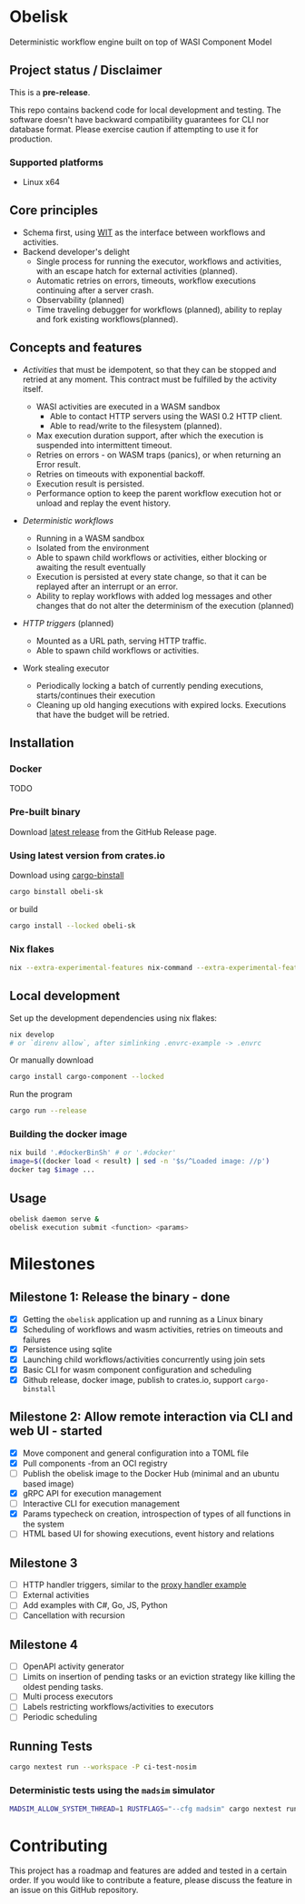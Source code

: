 # Obelisk
Deterministic workflow engine built on top of WASI Component Model

## Project status / Disclaimer
This is a **pre-release**.

This repo contains backend code for local development and testing.
The software doesn't have backward compatibility guarantees for CLI nor database format.
Please exercise caution if attempting to use it for production.

### Supported platforms
* Linux x64

## Core principles
* Schema first, using [WIT](https://component-model.bytecodealliance.org/design/wit.html) as the interface between workflows and activities.
* Backend developer's delight
    * Single process for running the executor, workflows and activities, with an escape hatch for external activities (planned).
    * Automatic retries on errors, timeouts, workflow executions continuing after a server crash.
    * Observability (planned)
    * Time traveling debugger for workflows (planned), ability to replay and fork existing workflows(planned).

## Concepts and features
* *Activities* that must be idempotent, so that they can be stopped and retried at any moment. This contract must be fulfilled by the activity itself.
    * WASI activities are executed in a WASM sandbox
        * Able to contact HTTP servers using the WASI 0.2 HTTP client.
        * Able to read/write to the filesystem (planned).
    * Max execution duration support, after which the execution is suspended into intermittent timeout.
    * Retries on errors - on WASM traps (panics), or when returning an Error result.
    * Retries on timeouts with exponential backoff.
    * Execution result is persisted.
    * Performance option to keep the parent workflow execution hot or unload and replay the event history.

* *Deterministic workflows*
    * Running in a WASM sandbox
    * Isolated from the environment
    * Able to spawn child workflows or activities, either blocking or awaiting the result eventually
    * Execution is persisted at every state change, so that it can be replayed after an interrupt or an error.
    * Ability to replay workflows with added log messages and other changes that do not alter the determinism of the execution (planned)

* *HTTP triggers* (planned)
    * Mounted as a URL path, serving HTTP traffic.
    * Able to spawn child workflows or activities.

* Work stealing executor
    * Periodically locking a batch of currently pending executions, starts/continues their execution
    * Cleaning up old hanging executions with expired locks. Executions that have the budget will be retried.

## Installation

### Docker
TODO

### Pre-built binary
Download [latest release](https://github.com/obeli-sk/obeli-sk/releases/latest) from the GitHub Release page.

### Using latest version from crates.io
Download using [cargo-binstall](https://crates.io/crates/cargo-binstall)
```sh
cargo binstall obeli-sk
```
or build
```sh
cargo install --locked obeli-sk
```

### Nix flakes
```sh
nix --extra-experimental-features nix-command --extra-experimental-features flakes run github:obeli-sk/obelisk
```

## Local development
Set up the development dependencies using nix flakes:
```sh
nix develop
# or `direnv allow`, after simlinking .envrc-example -> .envrc
```
Or manually download
```sh
cargo install cargo-component --locked
```
Run the program
```sh
cargo run --release
```

### Building the docker image
```sh
nix build '.#dockerBinSh' # or '.#docker'
image=$((docker load < result) | sed -n '$s/^Loaded image: //p')
docker tag $image ...
```

## Usage

```sh
obelisk daemon serve &
obelisk execution submit <function> <params>
```

# Milestones

## Milestone 1: Release the binary - done
- [x] Getting the `obelisk` application up and running as a Linux binary
- [x] Scheduling of workflows and wasm activities, retries on timeouts and failures
- [x] Persistence using sqlite
- [x] Launching child workflows/activities concurrently using join sets
- [x] Basic CLI for wasm component configuration and scheduling
- [x] Github release, docker image, publish to crates.io, support `cargo-binstall`

## Milestone 2: Allow remote interaction via CLI and web UI - started
- [x] Move component and general configuration into a TOML file
- [x] Pull components -from an OCI registry
- [ ] Publish the obelisk image to the Docker Hub (minimal and an ubuntu based image)
- [x] gRPC API for execution management
- [ ] Interactive CLI for execution management
- [x] Params typecheck on creation, introspection of types of all functions in the system
- [ ] HTML based UI for showing executions, event history and relations

## Milestone 3
- [ ] HTTP handler triggers, similar to the [proxy handler example](https://github.com/sunfishcode/hello-wasi-http/blob/main/src/lib.rs)
- [ ] External activities
- [ ] Add examples with C#, Go, JS, Python
- [ ] Cancellation with recursion

## Milestone 4
- [ ] OpenAPI activity generator
- [ ] Limits on insertion of pending tasks or an eviction strategy like killing the oldest pending tasks.
- [ ] Multi process executors
- [ ] Labels restricting workflows/activities to executors
- [ ] Periodic scheduling

## Running Tests
```sh
cargo nextest run --workspace -P ci-test-nosim
```

### Deterministic tests using the `madsim` simulator
```sh
MADSIM_ALLOW_SYSTEM_THREAD=1 RUSTFLAGS="--cfg madsim" cargo nextest run --workspace --target-dir=target/debug/madsim -P ci-test-madsim
```

# Contributing
This project has a roadmap and features are added and tested in a certain order.
If you would like to contribute a feature, please discuss the feature in an issue on this GitHub repository.
